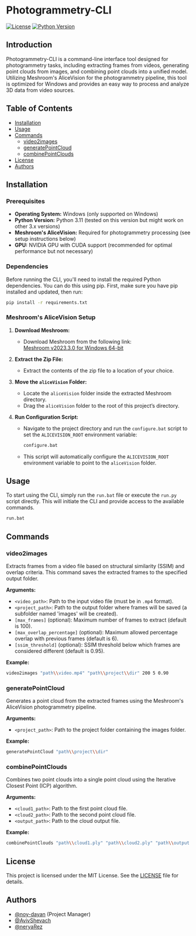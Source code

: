 # Photogrammetry-CLI

[![License](https://img.shields.io/badge/license-MIT-blue.svg)](LICENSE.md)
[![Python Version](https://img.shields.io/badge/python-3.11-blue.svg)](https://www.python.org/downloads/)

## Introduction

Photogrammetry-CLI is a command-line interface tool designed for photogrammetry tasks, including extracting frames from videos, generating point clouds from images, and combining point clouds into a unified model. Utilizing Meshroom's AliceVision for the photogrammetry pipeline, this tool is optimized for Windows and provides an easy way to process and analyze 3D data from video sources.

## Table of Contents
- [Installation](#installation)
- [Usage](#usage)
- [Commands](#commands)
  - [video2images](#video2images)
  - [generatePointCloud](#generatepointcloud)
  - [combinePointClouds](#combinepointclouds)
- [License](#license)
- [Authors](#authors)

## Installation

### Prerequisites
- **Operating System:** Windows (only supported on Windows)
- **Python Version:** Python 3.11 (tested on this version but might work on other 3.x versions)
- **Meshroom's AliceVision:** Required for photogrammetry processing (see setup instructions below)
- **GPU:** NVIDIA GPU with CUDA support (recommended for optimal performance but not necessary)

### Dependencies
Before running the CLI, you'll need to install the required Python dependencies. You can do this using pip. First, make sure you have pip installed and updated, then run:
```bash
pip install -r requirements.txt
```

### Meshroom's AliceVision Setup

1. **Download Meshroom:**
   - Download Meshroom from the following link:  
     [Meshroom v2023.3.0 for Windows 64-bit](https://github.com/alicevision/Meshroom/releases/download/v2023.3.0/Meshroom-2023.3.0-win64.zip)

2. **Extract the Zip File:**
   - Extract the contents of the zip file to a location of your choice.

3. **Move the `aliceVision` Folder:**
   - Locate the `aliceVision` folder inside the extracted Meshroom directory.
   - Drag the `aliceVision` folder to the root of this project’s directory.

4. **Run Configuration Script:**
   - Navigate to the project directory and run the `configure.bat` script to set the `ALICEVISION_ROOT` environment variable:
     
     ```bash
     configure.bat
     ```
   - This script will automatically configure the `ALICEVISION_ROOT` environment variable to point to the `aliceVision` folder.

## Usage
To start using the CLI, simply run the `run.bat` file or execute the `run.py` script directly. This will initiate the CLI and provide access to the available commands.
 ```bash
 run.bat
 ```

## Commands

### video2images

Extracts frames from a video file based on structural similarity (SSIM) and overlap criteria. This command saves the extracted frames to the specified output folder.

**Arguments:**
- `<video_path>`: Path to the input video file (must be in `.mp4` format).
- `<project_path>`: Path to the output folder where frames will be saved (a subfolder named 'images' will be created).
- `[max_frames]` (optional): Maximum number of frames to extract (default is 100).
- `[max_overlap_percentage]` (optional): Maximum allowed percentage overlap with previous frames (default is 6).
- `[ssim_threshold]` (optional): SSIM threshold below which frames are considered different (default is 0.95).

**Example:**
```bash
video2images "path\\video.mp4" "path\\project\\dir" 200 5 0.90
 ```

### generatePointCloud

Generates a point cloud from the extracted frames using the Meshroom's AliceVision photogrammetry pipeline.

**Arguments:**
- `<project_path>`: Path to the project folder containing the images folder.

**Example:**
```bash
generatePointCloud "path\\project\\dir"
 ```

 ### combinePointClouds

Combines two point clouds into a single point cloud using the Iterative Closest Point (ICP) algorithm.

**Arguments:**
- `<cloud1_path>`: Path to the first point cloud file.
- `<cloud2_path>`: Path to the second point cloud file.
- `<output_path>`: Path to the cloud output file.

**Example:**
```bash
combinePointClouds "path\\cloud1.ply" "path\\cloud2.ply" "path\\output.ply"
 ```

## License
This project is licensed under the MIT License. See the [LICENSE](LICENSE.md) file for details.

## Authors
- [@noy-dayan](https://github.com/noy-dayan) (Project Manager)
- [@AvivShevach](https://github.com/AvivShevach)
- [@neryaRez](https://github.com/neryaRez)
